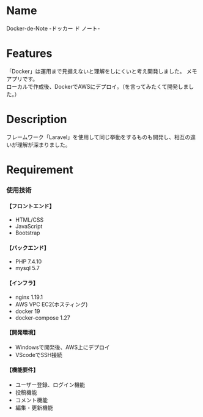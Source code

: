 # Name  
Docker-de-Note -ドッカー ド ノート-  
  
# Features  
「Docker」は運用まで見据えないと理解をしにくいと考え開発しました。
メモアプリです。  
ローカルで作成後、DockerでAWSにデプロイ。（を言ってみたくて開発しました。）
  
# Description  
  フレームワーク「Laravel」を使用して同じ挙動をするものも開発し、相互の違いが理解が深まりました。


# Requirement  
### 使用技術  
#### 【フロントエンド】  
- HTML/CSS
- JavaScript
- Bootstrap  
  
#### 【バックエンド】  
- PHP 7.4.10
- mysql 5.7
  
#### 【インフラ】  
- nginx 1.19.1
- AWS VPC EC2(ホスティング)
- docker 19
- docker-compose 1.27
  
#### 【開発環境】  
- Windowsで開発後、AWS上にデプロイ
- VScodeでSSH接続
  
#### 【機能要件】
- ユーザー登録、ログイン機能
- 投稿機能
- コメント機能
- 編集・更新機能
  